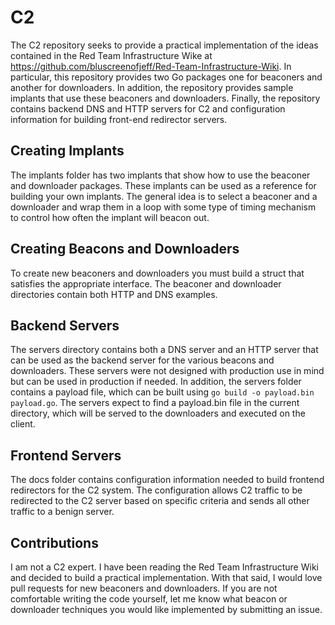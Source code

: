 # C2
The C2 repository seeks to provide a practical implementation of the ideas contained in the Red Team Infrastructure Wike at https://github.com/bluscreenofjeff/Red-Team-Infrastructure-Wiki. In particular, this repository provides two Go packages one for beaconers and another for downloaders. In addition, the repository provides sample implants that use these beaconers and downloaders. Finally, the repository contains backend DNS and HTTP servers for C2 and configuration information for building front-end redirector servers.

## Creating Implants
The implants folder has two implants that show how to use the beaconer and downloader packages. These implants can be used as a reference for building your own implants. The general idea is to select a beaconer and a downloader and wrap them in a loop with some type of timing mechanism to control how often the implant will beacon out.

## Creating Beacons and Downloaders
To create new beaconers and downloaders you must build a struct that satisfies the appropriate interface. The beaconer and downloader directories contain both HTTP and DNS examples.

## Backend Servers
The servers directory contains both a DNS server and an HTTP server that can be used as the backend server for the various beacons and downloaders. These servers were not designed with production use in mind but can be used in production if needed. In addition, the servers folder contains a payload file, which can be built using `go build -o payload.bin payload.go`. The servers expect to find a payload.bin file in the current directory, which will be served to the downloaders and executed on the client.

## Frontend Servers
The docs folder contains configuration information needed to build frontend redirectors for the C2 system. The configuration allows C2 traffic to be redirected to the C2 server based on specific criteria and sends all other traffic to a benign server.

## Contributions
I am not a C2 expert. I have been reading the Red Team Infrastructure Wiki and decided to build a practical implementation. With that said, I would love pull requests for new beaconers and downloaders. If you are not comfortable writing the code yourself, let me know what beacon or downloader techniques you would like implemented by submitting an issue.
